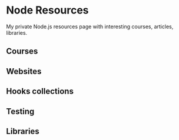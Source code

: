 # Node Resources

My private Node.js resources page with interesting courses, articles, libraries.

## Courses

## Websites



## Hooks collections



## Testing



## Libraries

